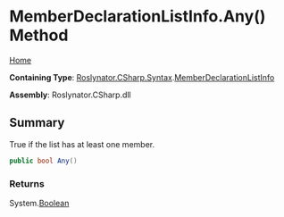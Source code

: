 # MemberDeclarationListInfo\.Any\(\) Method <a name="_Top"></a>

[Home](../../../../../README.md)

**Containing Type**: [Roslynator.CSharp.Syntax](../../README.md#_Top)\.[MemberDeclarationListInfo](../README.md#_Top)

**Assembly**: Roslynator\.CSharp\.dll

## Summary

True if the list has at least one member\.

```csharp
public bool Any()
```

### Returns

System\.[Boolean](https://docs.microsoft.com/en-us/dotnet/api/system.boolean)

